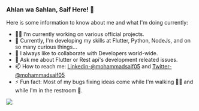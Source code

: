 ### Ahlan wa Sahlan, Saif Here! 👋


Here is some information to know about me and what I'm doing currently:

- 🧑‍💻 I’m currently working on various official projects.
- 🌱 Currently, I'm developing my skills at Flutter, Python, NodeJs, and on so many curious things...
- 🤝 I always like to collaborate with Developers world-wide.
- 💬 Ask me about Flutter or Rest api's development releated issues.
- 📫 How to reach me: [Linkedin-@mohammadsaif05](https://www.linkedin.com/in/mohammadsaif05/) and
[Twitter-@mohammadsaif05](https://twitter.com/mohammadsaif05)
- ⚡ Fun fact: Most of my bugs fixing ideas come while I'm walking 🏃🏻 and while I'm in the restroom 🙈.

<img src="https://github-readme-stats.vercel.app/api?username=mohammadsaif19&&show_icons=true&title_color=77DD77&icon_color=77DD77&text_color=daf7dc&bg_color=151515"/>
